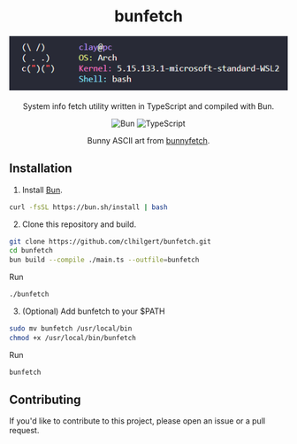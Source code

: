 <div align="center">
<h1>bunfetch</h1>
</div>

<div align="center">
  <img src="assets/banner.png" alt="bunfetch-banner">
  
</div>
<div align="center">
<br>
System info fetch utility written in TypeScript and compiled with Bun.

<br>

![Bun](https://img.shields.io/badge/Bun-%23000000.svg?style=for-the-badge&logo=bun&logoColor=white)
![TypeScript](https://img.shields.io/badge/typescript-%23007ACC.svg?style=for-the-badge&logo=typescript&logoColor=white)

Bunny ASCII art from [bunnyfetch](https://github.com/Rosettea/bunnyfetch).
</div>

## Installation

1. Install [Bun](https://bun.sh/docs/installation).

```sh 
curl -fsSL https://bun.sh/install | bash
```
2. Clone this repository and build.
```sh
git clone https://github.com/clhilgert/bunfetch.git
cd bunfetch
bun build --compile ./main.ts --outfile=bunfetch
```
Run
```sh
./bunfetch
```

3. (Optional) Add bunfetch to your $PATH
```sh
sudo mv bunfetch /usr/local/bin
chmod +x /usr/local/bin/bunfetch
```
Run
```sh
bunfetch
```

## Contributing

If you'd like to contribute to this project, please open an issue or a pull request.